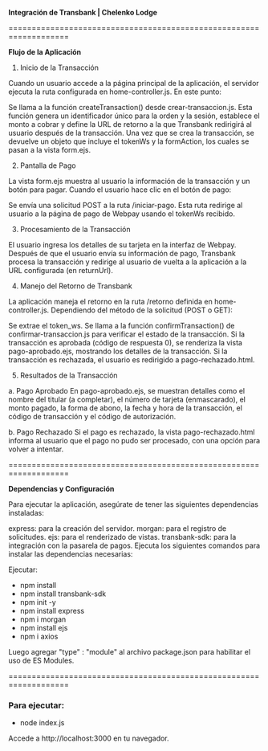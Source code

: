 **Integración de Transbank | Chelenko Lodge**

===================================================================

**Flujo de la Aplicación**

1. Inicio de la Transacción

Cuando un usuario accede a la página principal de la aplicación, el servidor ejecuta la ruta configurada en home-controller.js. En este punto:

Se llama a la función createTransaction() desde crear-transaccion.js.
Esta función genera un identificador único para la orden y la sesión, establece el monto a cobrar y define la URL de retorno a la que Transbank redirigirá al usuario después de la transacción.
Una vez que se crea la transacción, se devuelve un objeto que incluye el tokenWs y la formAction, los cuales se pasan a la vista form.ejs.

2. Pantalla de Pago

La vista form.ejs muestra al usuario la información de la transacción y un botón para pagar. Cuando el usuario hace clic en el botón de pago:

Se envía una solicitud POST a la ruta /iniciar-pago.
Esta ruta redirige al usuario a la página de pago de Webpay usando el tokenWs recibido.

3. Procesamiento de la Transacción

El usuario ingresa los detalles de su tarjeta en la interfaz de Webpay. Después de que el usuario envía su información de pago, Transbank procesa la transacción y redirige al usuario de vuelta a la aplicación a la URL configurada (en returnUrl).

4. Manejo del Retorno de Transbank

La aplicación maneja el retorno en la ruta /retorno definida en home-controller.js. Dependiendo del método de la solicitud (POST o GET):

Se extrae el token_ws.
Se llama a la función confirmTransaction() de confirmar-transaccion.js para verificar el estado de la transacción.
Si la transacción es aprobada (código de respuesta 0), se renderiza la vista pago-aprobado.ejs, mostrando los detalles de la transacción.
Si la transacción es rechazada, el usuario es redirigido a pago-rechazado.html.

5. Resultados de la Transacción

a. Pago Aprobado
En pago-aprobado.ejs, se muestran detalles como el nombre del titular (a completar), el número de tarjeta (enmascarado), el monto pagado, la forma de abono, la fecha y hora de la transacción, el código de transacción y el código de autorización.

b. Pago Rechazado
Si el pago es rechazado, la vista pago-rechazado.html informa al usuario que el pago no pudo ser procesado, con una opción para volver a intentar.

===================================================================

**Dependencias y Configuración**

Para ejecutar la aplicación, asegúrate de tener las siguientes dependencias instaladas:

express: para la creación del servidor.
morgan: para el registro de solicitudes.
ejs: para el renderizado de vistas.
transbank-sdk: para la integración con la pasarela de pagos.
Ejecuta los siguientes comandos para instalar las dependencias necesarias:

Ejecutar:

- npm install
- npm install transbank-sdk 
- npm init -y
- npm install express
- npm i morgan
- npm install ejs
- npm i axios

Luego agregar  "type" : "module" al archivo package.json para habilitar el uso de ES Modules.

===================================================================

### Para ejecutar:

- node index.js

Accede a http://localhost:3000 en tu navegador.